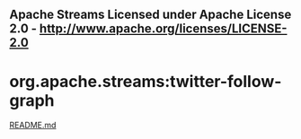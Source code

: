 Apache Streams
Licensed under Apache License 2.0 - http://www.apache.org/licenses/LICENSE-2.0
--------------------------------------------------------------------------------

org.apache.streams:twitter-follow-graph
=======================================

[README.md](src/site/markdown/index.md "README")
